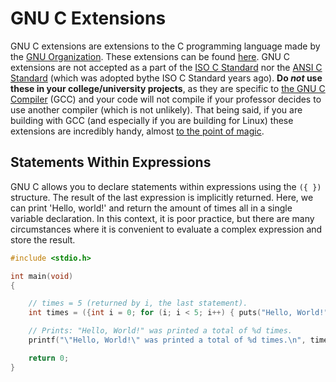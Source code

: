 # GNU C Extensions
GNU C extensions are extensions to the C programming language made by the [GNU Organization](https://www.gnu.org/philosophy/philosophy.html). These extensions can be found [here](https://gcc.gnu.org/onlinedocs/gcc/C-Extensions.html). GNU C extensions are not accepted as a part of the [ISO C Standard](https://www.iso-9899.info/wiki/The_Standard) 
nor the [ANSI C Standard](https://en.wikipedia.org/wiki/ANSI_C) (which was adopted bythe ISO C Standard years ago). **Do _not_ use these in your college/university projects**, 
as they are specific to [the GNU C Compiler](https://gcc.gnu.org/) (GCC) and your code will not compile if your professor decides to use another compiler (which is not unlikely). 
That being said, if you are building with GCC (and especially if you are building for Linux) these extensions are incredibly handy, almost [to the point of magic](https://radek.io/2012/11/10/magical-container_of-macro/).

## Statements Within Expressions
GNU C allows you to declare statements within expressions using the `({ })` structure. The result of the last expression is implicitly returned.
Here, we can print 'Hello, world!' and return the amount of times all in a single
variable declaration. In this context, it is poor practice, but there are many circumstances where it is convenient to evaluate a complex expression and store the result.
```C
#include <stdio.h>

int main(void)
{

    // times = 5 (returned by i, the last statement).
    int times = ({int i = 0; for (i; i < 5; i++) { puts("Hello, World!"); } i; });

    // Prints: "Hello, World!" was printed a total of %d times.
    printf("\"Hello, World!\" was printed a total of %d times.\n", times);

    return 0;
}
```
